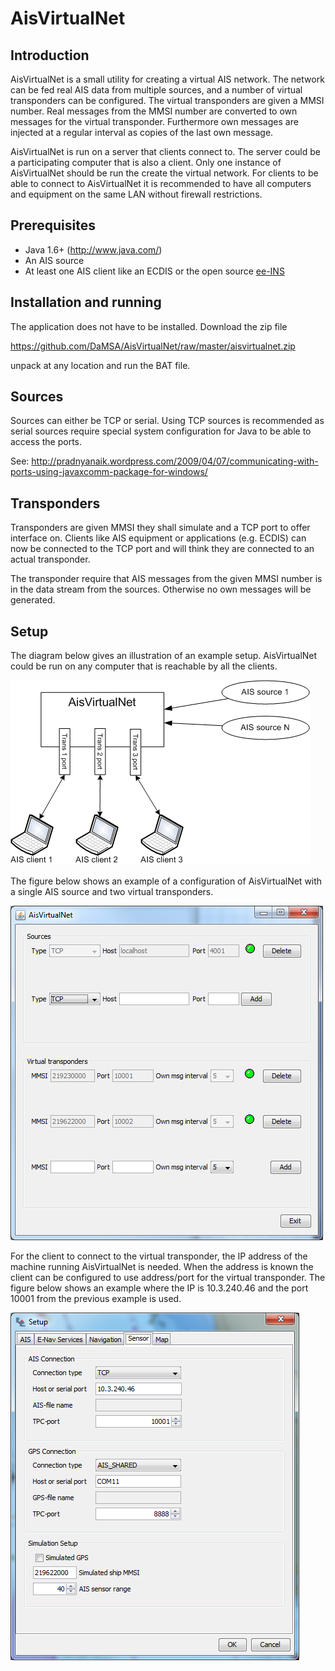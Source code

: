 # AisVirtualNet #

## Introduction ##

AisVirtualNet is a small utility for creating a virtual AIS network. The network can be fed
real AIS data from multiple sources, and a number of virtual transponders can be configured.
The virtual transponders are given a MMSI number. Real messages from the MMSI number are converted
to own messages for the virtual transponder. Furthermore own messages are injected at a regular 
interval as copies of the last own message.   

AisVirtualNet is run on a server that clients connect to. The server could be a participating
computer that is also a client. Only one instance of AisVirtualNet should be run the create
the virtual network. For clients to be able to connect to AisVirtualNet it is recommended to have
all computers and equipment on the same LAN without firewall restrictions.

## Prerequisites ##

* Java 1.6+ (http://www.java.com/)
* An AIS source
* At least one AIS client like an ECDIS or the open source [ee-INS](https://github.com/DaMSA/ee-INS)

## Installation and running ##

The application does not have to be installed. Download the zip file

https://github.com/DaMSA/AisVirtualNet/raw/master/aisvirtualnet.zip

unpack at any location and run the BAT file.

## Sources ##

Sources can either be TCP or serial. Using TCP sources is recommended as serial sources 
require special system configuration for Java to be able to access the ports.

See: http://pradnyanaik.wordpress.com/2009/04/07/communicating-with-ports-using-javaxcomm-package-for-windows/

## Transponders ##

Transponders are given MMSI they shall simulate and a TCP port to offer interface on. 
Clients like AIS equipment or applications (e.g. ECDIS) can now be connected to the TCP port and 
will think they are connected to an actual transponder.

The transponder require that AIS messages from the given MMSI number is in the data stream from
the sources. Otherwise no own messages will be generated.
  
## Setup ##

The diagram below gives an illustration of an example setup. AisVirtualNet could be run on any computer
that is reachable by all the clients.

![Diagram](https://github.com/DaMSA/AisVirtualNet/raw/master/doc/Diagram.png) 

The figure below shows an example of a configuration of AisVirtualNet with a single AIS source and 
two virtual transponders.

![Example](https://github.com/DaMSA/AisVirtualNet/raw/master/doc/Example.png)

For the client to connect to the virtual transponder, the IP address of the machine running 
AisVirtualNet is needed. When the address is known the client can be configured to use address/port
for the virtual transponder. The figure below shows an example where the IP is 10.3.240.46 and the
port 10001 from the previous example is used.

![Setup](https://github.com/DaMSA/AisVirtualNet/raw/master/doc/Setup.png)




